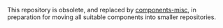 This repository is obsolete, and replaced by [components-misc](https://github.com/zwiebert/components-misc), in preparation for moving all suitable components into smaller repositories.
